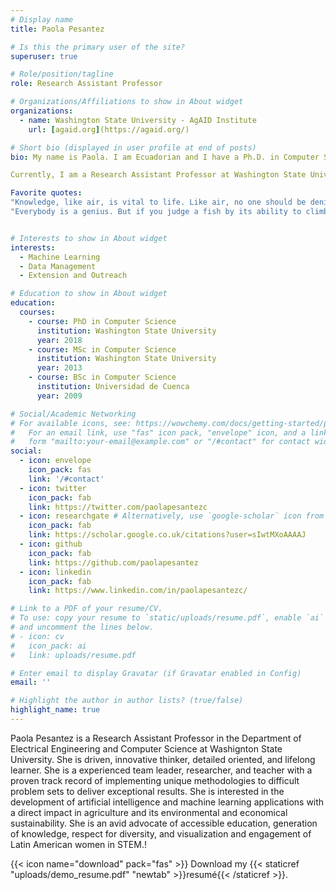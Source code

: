 ```yaml
---
# Display name
title: Paola Pesantez

# Is this the primary user of the site?
superuser: true

# Role/position/tagline
role: Research Assistant Professor 

# Organizations/Affiliations to show in About widget
organizations:
  - name: Washington State University - AgAID Institute
    url: [agaid.org](https://agaid.org/)

# Short bio (displayed in user profile at end of posts)
bio: My name is Paola. I am Ecuadorian and I have a Ph.D. in Computer Science. I think of myself as persevering, motivated, enthusiastic, eager, and passionate to learn about science and technology that has a direct impact on preserving the world for future generations. 

Currently, I am a Research Assistant Professor at Washington State University working on the AgAID Institute - AI for Transforming Workforce and Decision Support in Agriculture.

Favorite quotes:
"Knowledge, like air, is vital to life. Like air, no one should be denied it." - Alan Moore, V for Vendetta
"Everybody is a genius. But if you judge a fish by its ability to climb a tree, it will live its whole life believing that it is stupid." - Albert Einstein


# Interests to show in About widget
interests:
  - Machine Learning
  - Data Management
  - Extension and Outreach

# Education to show in About widget
education:
  courses:
    - course: PhD in Computer Science
      institution: Washington State University
      year: 2018
    - course: MSc in Computer Science
      institution: Washington State University
      year: 2013
    - course: BSc in Computer Science
      institution: Universidad de Cuenca
      year: 2009

# Social/Academic Networking
# For available icons, see: https://wowchemy.com/docs/getting-started/page-builder/#icons
#   For an email link, use "fas" icon pack, "envelope" icon, and a link in the
#   form "mailto:your-email@example.com" or "/#contact" for contact widget.
social:
  - icon: envelope
    icon_pack: fas
    link: '/#contact'
  - icon: twitter
    icon_pack: fab
    link: https://twitter.com/paolapesantezc
  - icon: researchgate # Alternatively, use `google-scholar` icon from `ai` icon pack
    icon_pack: fab
    link: https://scholar.google.co.uk/citations?user=sIwtMXoAAAAJ
  - icon: github
    icon_pack: fab
    link: https://github.com/paolapesantez
  - icon: linkedin
    icon_pack: fab
    link: https://www.linkedin.com/in/paolapesantezc/

# Link to a PDF of your resume/CV.
# To use: copy your resume to `static/uploads/resume.pdf`, enable `ai` icons in `params.toml`,
# and uncomment the lines below.
# - icon: cv
#   icon_pack: ai
#   link: uploads/resume.pdf

# Enter email to display Gravatar (if Gravatar enabled in Config)
email: ''

# Highlight the author in author lists? (true/false)
highlight_name: true
---
```


Paola Pesantez is a Research Assistant Professor in the Department of Electrical Engineering and Computer Science at Washignton State University. She is driven, innovative thinker, detailed oriented, and lifelong learner. She is a experienced team leader, researcher, and teacher with a proven track record of implementing unique methodologies to difficult problem sets to deliver exceptional results. She is interested in the development of artificial intelligence and machine learning applications with a direct impact in agriculture and its environmental and economical sustainability. She is an avid advocate of accessible education, generation of knowledge, respect for diversity, and visualization and engagement of Latin American women in STEM.!


{{< icon name="download" pack="fas" >}} Download my {{< staticref "uploads/demo_resume.pdf" "newtab" >}}resumé{{< /staticref >}}.
